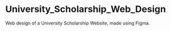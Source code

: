# University_Scholarship_Web_Design
Web design of a University Scholarship Website, made using Figma.
